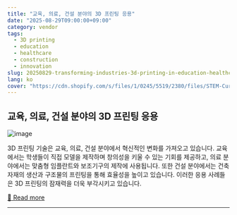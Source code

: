 ```yaml
---
title: "교육, 의료, 건설 분야의 3D 프린팅 응용"
date: "2025-08-29T09:00:00+09:00"
category: vendor
tags:
  - 3D printing
  - education
  - healthcare
  - construction
  - innovation
slug: 20250829-transforming-industries-3d-printing-in-education-healthcare-and-construction
lang: ko
cover: "https://cdn.shopify.com/s/files/1/0245/5519/2380/files/STEM-Curriculum-Teaching.jpg?v=1756463518"
---
```


## 교육, 의료, 건설 분야의 3D 프린팅 응용
![image](https://cdn.shopify.com/s/files/1/0245/5519/2380/files/STEM-Curriculum-Teaching.jpg?v=1756463518)

3D 프린팅 기술은 교육, 의료, 건설 분야에서 혁신적인 변화를 가져오고 있습니다. 교육에서는 학생들이 직접 모델을 제작하며 창의성을 키울 수 있는 기회를 제공하고, 의료 분야에서는 맞춤형 임플란트와 보조기구의 제작에 사용됩니다. 또한 건설 분야에서는 건축 자재의 생산과 구조물의 프린팅을 통해 효율성을 높이고 있습니다. 이러한 응용 사례들은 3D 프린팅의 잠재력을 더욱 부각시키고 있습니다.

[🔗 Read more](https://store.anycubic.com/blogs/news/3d-printing-applications-in-education-healthcare-and-construction)

---
